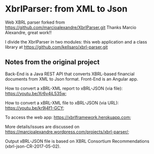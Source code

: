 # XbrlParser: from XML to Json

Web XBRL parser forked from https://github.com/marcioalexandre/XbrlParser.git
Thanks Marcio Alexandre, great work!!

I divide the XbrlParser in two modules: this web application and a
class library at https://github.com/kellsaro/xbrl-parser.git

## Notes from the original project

Back-End is a Java REST API that converts XBRL-based financial documents from XML to Json format. Front-End is an Angular app.

How to convert a xBRL-XML report to xBRL-JSON (via file): https://youtu.be/Xr6v4jL535w;

How to convert a xBRL-XML file to xBRL-JSON (via URL): https://youtu.be/kr9j4f1-GCY; 

To access the web app: https://xbrlframework.herokuapp.com;

More details/issues are discussed on https://marcioalexandre.wordpress.com/projects/xbrl-parser/;

Output xBRL-JSON file is based on XBRL Consortium Recommendations (xbrl-json-CR-2017-05-02).
